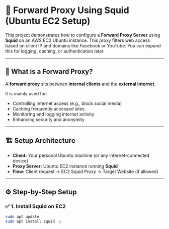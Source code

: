 # 🚀 Forward Proxy Using Squid (Ubuntu EC2 Setup)

This project demonstrates how to configure a **Forward Proxy Server** using **Squid** on an AWS EC2 Ubuntu instance. This proxy filters web access based on client IP and domains like Facebook or YouTube. You can expand this for logging, caching, or authentication later.

---

## 🧠 What is a Forward Proxy?

A **forward proxy** sits between **internal clients** and the **external internet**.

It is mainly used for:

- Controlling internet access (e.g., block social media)
- Caching frequently accessed sites
- Monitoring and logging internet activity
- Enhancing security and anonymity

---

## 🏗️ Setup Architecture

- **Client:** Your personal Ubuntu machine (or any internet-connected device)
- **Proxy Server:** Ubuntu EC2 instance running **Squid**
- **Flow:** Client request → EC2 Squid Proxy → Target Website (if allowed)

---

## ⚙️ Step-by-Step Setup

### ✅ 1. Install Squid on EC2

```bash
sudo apt update
sudo apt install squid -y
